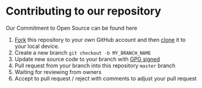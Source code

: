 # Contributing to our repository

Our Commitment to Open Source can be found here 

1. [Fork](https://help.github.com/articles/fork-a-repo/) this repository to your own GitHub account and then [clone](https://help.github.com/articles/cloning-a-repository/) it to your local device.
2. Create a new branch `git checkout -b MY_BRANCH_NAME`
3. Update new source code to your branch with [GPG signed](https://docs.github.com/en/free-pro-team@latest/github/authenticating-to-github/managing-commit-signature-verification)
4. Pull request from your branch into this repository `master` branch
5. Waiting for reviewing from owners
6. Accept to pull request / reject with comments to adjust your pull request